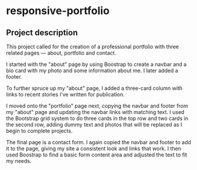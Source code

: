 # responsive-portfolio
## Project description
This project called for the creation of a professional portfolio with three related pages — about, portfolio and contact. 

I started with the "about" page by using Boostrap to create a navbar and a bio card with my photo and some information about me. I later added a footer. 

To further spruce up my "about" page, I added a three-card column with links to recent stories I've written for publication. 

I moved onto the "portfolio" page next, copying the navbar and footer from my "about" page and updating the navbar links with matching text. I used the Bootstrap grid system to do three cards in the top row and two cards in the second row, adding dummy text and photos that will be replaced as I begin to complete projects. 

The final page is a contact form. I again copied the navbar and footer to add it to the page, giving my site a consistent look and links that work. I then used Boostrap to find a basic form content area and adjusted the text to fit my needs.